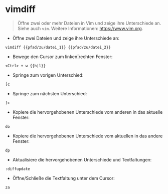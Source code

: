 # vimdiff

> Öffne zwei oder mehr Dateien in Vim und zeige ihre Unterschiede an.
> Siehe auch `vim`.
> Weitere Informationen: <https://www.vim.org>.

- Öffne zwei Dateien und zeige ihre Unterschiede an:

`vimdiff {{pfad/zu/datei_1}} {{pfad/zu/datei_2}}`

- Bewege den Cursor zum linken|rechten Fenster:

`<Ctrl> + w {{h|l}}`

- Springe zum vorigen Unterschied:

`[c`

- Springe zum nächsten Unterschied:

`]c`

- Kopiere die hervorgehobenen Unterschiede vom anderen in das aktuelle Fenster:

`do`

- Kopiere die hervorgehobenen Unterschiede vom aktuellen in das andere Fenster:

`dp`

- Aktualisiere die hervorgehobenen Unterschiede und Textfaltungen:

`:diffupdate`

- Öffne/Schließe die Textfaltung unter dem Cursor:

`za`
